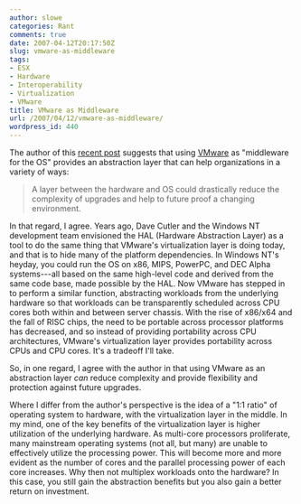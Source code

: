 ```yaml
---
author: slowe
categories: Rant
comments: true
date: 2007-04-12T20:17:50Z
slug: vmware-as-middleware
tags:
- ESX
- Hardware
- Interoperability
- Virtualization
- VMware
title: VMware as Middleware
url: /2007/04/12/vmware-as-middleware/
wordpress_id: 440
---
```


The author of this [recent post](http://blog.rvpc.com/index.php/vmware-as-an-abstraction-layer-may-not-be-that-far-off/) suggests that using [VMware](http://www.vmware.com/) as "middleware for the OS" provides an abstraction layer that can help organizations in a variety of ways:

>A layer between the hardware and OS could drastically reduce the complexity of upgrades and help to future proof a changing environment.

In that regard, I agree. Years ago, Dave Cutler and the Windows NT development team envisioned the HAL (Hardware Abstraction Layer) as a tool to do the same thing that VMware's virtualization layer is doing today, and that is to hide many of the platform dependencies. In Windows NT's heyday, you could run the OS on x86, MIPS, PowerPC, and DEC Alpha systems---all based on the same high-level code and derived from the same code base, made possible by the HAL. Now VMware has stepped in to perform a similar function, abstracting workloads from the underlying hardware so that workloads can be transparently scheduled across CPU cores both within and between server chassis. With the rise of x86/x64 and the fall of RISC chips, the need to be portable across processor platforms has decreased, and so instead of providing portability across CPU architectures, VMware's virtualization layer provides portability across CPUs and CPU cores. It's a tradeoff I'll take.

So, in one regard, I agree with the author in that using VMware as an abstraction layer _can_ reduce complexity and provide flexibility and protection against future upgrades.

Where I differ from the author's perspective is the idea of a "1:1 ratio" of operating system to hardware, with the virtualization layer in the middle. In my mind, one of the key benefits of the virtualization layer is higher utilization of the underlying hardware. As multi-core processors proliferate, many mainstream operating systems (not all, but many) are unable to effectively utilize the processing power. This will become more and more evident as the number of cores and the parallel processing power of each core increases. Why then not multiplex workloads onto the hardware? In this case, you still gain the abstraction benefits but you also gain a better return on investment.

